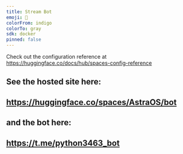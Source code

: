 ```yaml
---
title: Stream Bot
emoji: 👀
colorFrom: indigo
colorTo: gray
sdk: docker
pinned: false
---
```


Check out the configuration reference at https://huggingface.co/docs/hub/spaces-config-reference

## See the hosted site here:
## https://huggingface.co/spaces/AstraOS/bot
## and the bot here:
## https://t.me/python3463_bot
